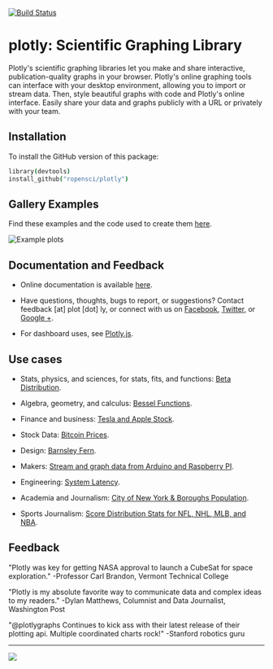 [![Build Status](https://travis-ci.org/ropensci/plotly.png?branch=master)](https://travis-ci.org/ropensci/plotly)

plotly: Scientific Graphing Library 
======

Plotly's scientific graphing libraries let you make and share interactive, publication-quality graphs
in your browser. Plotly's online graphing tools can interface with your desktop environment, allowing you to import or stream data. Then, style beautiful graphs with code and Plotly's online interface. Easily share your data and graphs publicly with a URL or privately with your team.

Installation
-------------

To install the GitHub version of this package:

```coffee
library(devtools)
install_github("ropensci/plotly")
```


Gallery Examples
-------------

Find these examples and the code used to create them [here](https://plot.ly/api).


  ![](https://f.cloud.github.com/assets/5034604/1587845/c6098d92-5242-11e3-816e-10d96a545efa.png "Example plots")


Documentation and Feedback 
-------------

- Online documentation is available [here](https://plot.ly/api).

- Have questions, thoughts, bugs to report, or suggestions? Contact feedback [at] plot [dot] ly, or connect with us on [Facebook](facebook.com/plotly), [Twitter](https://twitter.com/plotlygraphs), or [Google +](https://plus.google.com/+PlotLy).

- For dashboard uses, see [Plotly.js](https://plot.ly/developers). 

Use cases
------------

- Stats, physics, and sciences, for stats, fits, and functions: [Beta Distribution](https://plot.ly/~jackp/705/).

- Algebra, geometry, and calculus: [Bessel Functions](https://plot.ly/~jackp/914/).

- Finance and business: [Tesla and Apple Stock](https://plot.ly/~jackp/903/).

- Stock Data: [Bitcoin Prices](https://plot.ly/~jackp/992/).

- Design: [Barnsley Fern](https://plot.ly/~chris/403/).

- Makers: [Stream and graph data from Arduino and Raspberry PI](https://plot.ly/~flann321/9/).

- Engineering: [System Latency](https://plot.ly/~carmeloosh/84/).

- Academia and Journalism: [City of New York & Boroughs Population](https://plot.ly/~Dreamshot/113/).

- Sports Journalism: [Score Distribution Stats for NFL, NHL, MLB, and NBA](https://plot.ly/sdqlheatmaps).


Feedback
----------------------

"Plotly was key for getting NASA approval to launch a CubeSat for space exploration." 
-Professor Carl Brandon, Vermont Technical College

"Plotly is my absolute favorite way to communicate data and complex ideas to my readers." 
-Dylan Matthews, Columnist and Data Journalist, Washington Post

"@plotlygraphs Continues to kick ass with their latest release of their plotting api. Multiple coordinated charts rock!" -Stanford robotics guru

---

[![](http://ropensci.org/public_images/github_footer.png)](http://ropensci.org)